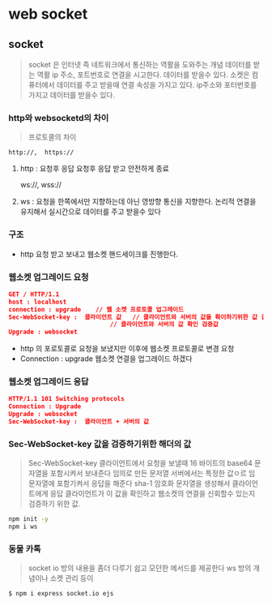 


# web socket

## socket
> socket 은 인터넷 즉 네트워크에서 통신하는 역활을 도와주는 개념
> 데이터를 받는 역활
> ip 주소, 포트번호로 연결을 시고한다. 데이터를 받을수 있다.
> 소켓은 컴퓨터에서 데이터를 주고 받을때 연결 속성을 가지고 있다.
> ip주소와 포터번호를 가지고 데이터를 받을수 있다.

### http와 websocketd의 차이
> 프로토콜의 차이

    http://,  https://
1. http : 요청후 응답 요청후 응답 받고 안전하게 종료

    ws://,  wss://
2. ws : 요청을 한쪽에서만 지향하는데 아닌 영방향 통신을 지향한다. 논리적 연결을 유지해서 실시간으로 데이터를 주고 받을수 있다


### 구조 

- http 요청 받고 보내고 웹소켓 핸드세이크를 진행한다.

### 웹소켓 업그레이드 요청

```json
GET / HTTP/1.1
host : localhost
connection : upgrade    // 웹 소켓 프로토콜 업그레이드
Sec-WebSocket-key :  클라이언트 값   // 클라이언트와 서버의 값을 확이하기위한 값 겁증을 위한 해시 문자열이 포함된다
                            // 클라이언트와 서버의 값 확인 검증값
Upgrade : websocket

```

- http 의 포로토콜로 요청을 보냈지만 이후에 웹소켓 프로토콜로 변경 요청
- Connection : upgrade 웹소켓 연결을 업그레이드 하겠다

### 웹소켓 업그레이드 응답

```json
HTTP/1.1 101 Switching protocols
Connection : Upgrade
Upgrade : websocket
Sec-WebSocket-key :  클라이언트 + 서버의 값

```

### Sec-WebSocket-key 값을 검증하기위한 해더의 값
> Sec-WebSocket-key 클라이언트에서 요청을 보낼때 16 바이트의 base64 문자열을 포함시켜서 보내준다 임의로 만든 문저열
> 서버에서는 특정한 값ㅇ르 임 문자열에 포함기켜서 응답을 해준다
> sha-1 암호화 문자열을 생성해서 클라이언트에게 응답
> 클라이언트가 이 값을 확인하고 웹소켓의 연결을 신회할수 있는지 검증하기 위한 값.




``` sh
npm init -y
npm i ws


```


### 동물 카톡
> socket io 방의 내용을 좀더 다루기 쉽고 모던한 메서드를 제공한다
> ws 방의 개념이나 소켓 관리 등이



```sh
$ npm i express socket.io ejs